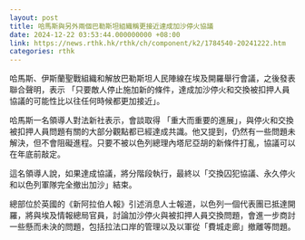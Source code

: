 ```yaml
---
layout: post
title: 哈馬斯與另外兩個巴勒斯坦組織稱更接近達成加沙停火協議
date: 2024-12-22 03:53:44.000000000 +08:00
link: https://news.rthk.hk/rthk/ch/component/k2/1784540-20241222.htm
categories: rthk
---
```


哈馬斯、伊斯蘭聖戰組織和解放巴勒斯坦人民陣線在埃及開羅舉行會議，之後發表聯合聲明，表示 「只要敵人停止施加新的條件，達成加沙停火和交換被扣押人員協議的可能性比以往任何時候都更加接近」。

哈馬斯一名領導人對法新社表示，會談取得 「重大而重要的進展」，與停火和交換被扣押人員問題有關的大部分觀點都已經達成共識。他又提到，仍然有一些問題未解決，但不會阻礙進程。只要不被以色列總理內塔尼亞胡的新條件打亂，協議可以在年底前敲定。

這名領導人說，如果達成協議，將分階段執行，最終以「交換囚犯協議、永久停火和以色列軍隊完全撤出加沙」結束。

總部位於英國的《新阿拉伯人報》引述消息人士報道，以色列一個代表團已抵達開羅，將與埃及情報總局官員，討論加沙停火與被扣押人員交換問題，會進一步商討一些懸而未決的問題，包括拉法口岸的管理以及以軍從「費城走廊」撤離等問題。
